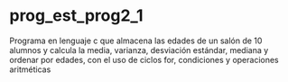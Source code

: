 # prog_est_prog2_1
Programa en lenguaje c que almacena las edades de un salón de 10 alumnos y calcula la media, varianza, desviación estándar, mediana y ordenar por edades, con el uso de ciclos for, condiciones y operaciones aritméticas 
